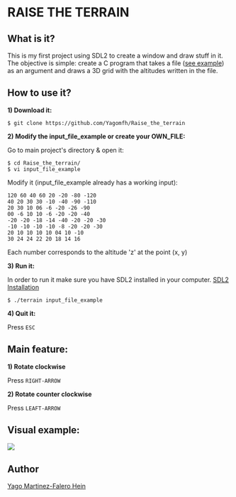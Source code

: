 # RAISE THE TERRAIN

## What is it?

This is my first project using SDL2 to create a window and draw stuff in it. The objective is simple: create a C program that takes a file ([see example](https://github.com/Yagomfh/Raise_the_terrain/blob/main/input_file_example)) as an argument and draws a 3D grid with the altitudes written in the file.

## How to use it?

**1) Download it:**

```
$ git clone https://github.com/Yagomfh/Raise_the_terrain
```

**2) Modify the input_file_example or create your OWN_FILE:**

Go to main project's directory & open it:

```
$ cd Raise_the_terrain/
$ vi input_file_example 
```

Modify it (input_file_example already has a working input):

```
120 60 40 60 20 -20 -80 -120
40 20 30 30 -10 -40 -90 -110
20 30 10 06 -6 -20 -26 -90
00 -6 10 10 -6 -20 -20 -40
-20 -20 -18 -14 -40 -20 -20 -30
-10 -10 -10 -10 -8 -20 -20 -30
20 10 10 10 10 04 10 -10
30 24 24 22 20 18 14 16
```

Each number corresponds to the altitude 'z' at the point (x, y)

**3) Run it:**

In order to run it make sure you have SDL2 installed in your computer. 
[SDL2 Installation](https://wiki.libsdl.org/Installation)

```
$ ./terrain input_file_example
```

**4) Quit it:**

Press `ESC`

## Main feature:

**1) Rotate clockwise**

Press `RIGHT-ARROW`

**2) Rotate counter clockwise**

Press `LEAFT-ARROW`

## Visual example:

![](https://drive.google.com/uc?id=10wa87VrX9TqrAkC7UJdnn1VHWIUV6PmN)

## Author

[Yago Martinez-Falero Hein](https://github.com/Yagomfh)
